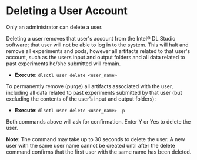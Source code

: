 # Deleting a User Account

Only an administrator can delete a user. 

Deleting a user removes that user's account from the Intel® DL Studio software; that user will not be able to log in to the system. 
This will halt and remove all experiments and pods, however all artifacts related to that user's account, such as the users input 
and output folders and all data related to past experiments he/she submitted will remain. 

* **Execute**: `dlsctl user delete <user_name>`

To permanently remove (purge) all artifacts associated with the user, including all data related to past experiments submitted by 
that user (but excluding the contents of the user’s input and output folders):

* **Execute**: `dlsctl user delete <user_name> -p`

Both commands above will ask for confirmation. Enter Y or Yes to delete the user.

**Note**: The command may take up to 30 seconds to delete the user. A new user with the same user name cannot be created until after the delete command confirms that the first user with the same name has been deleted. 
 

